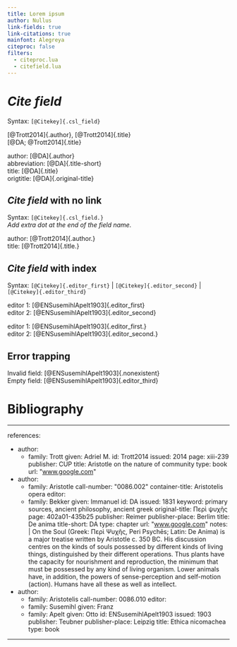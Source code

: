 ```yaml
---
title: Lorem ipsum
author: Nullus
link-fields: true
link-citations: true
mainfont: Alegreya
citeproc: false
filters:
  - citeproc.lua
  - citefield.lua
---
```


# *Cite field*

Syntax: `[@Citekey]{.csl_field}`  

[@Trott2014]{.author}, [@Trott2014]{.title}  <!-- One at a time -->  
[@DA; @Trott2014]{.title}  <!-- Not allowed -->  

author: [@DA]{.author}  
abbreviation: [@DA]{.title-short}  
title: [@DA]{.title}  
origtitle: [@DA]{.original-title}

## *Cite field* with no link

Syntax: `[@Citekey]{.csl_field.}`  
*Add extra dot at the end of the field name.*  

author: [@Trott2014]{.author.}  
title: [@Trott2014]{.title.}  

## *Cite field* with index

Syntax: `[@Citekey]{.editor_first}` |  `[@Citekey]{.editor_second}` | `[@Citekey]{.editor_third}`

editor 1: [@ENSusemihlApelt1903]{.editor_first}  
editor 2: [@ENSusemihlApelt1903]{.editor_second}  

editor 1: [@ENSusemihlApelt1903]{.editor_first.}  
editor 2: [@ENSusemihlApelt1903]{.editor_second.}  


## Error trapping

Invalid field: [@ENSusemihlApelt1903]{.nonexistent}  
Empty field: [@ENSusemihlApelt1903]{.editor_third}  


# Bibliography

---
references:
- author:
  - family: Trott
    given: Adriel M.
  id: Trott2014
  issued: 2014
  page: xiii-239
  publisher: CUP
  title: Aristotle on the nature of community
  type: book
  url: "www.google.com"
- author:
  - family: Aristotle
  call-number: "0086.002"
  container-title: Aristotelis opera
  editor:
  - family: Bekker
    given: Immanuel
  id: DA
  issued: 1831
  keyword: primary sources, ancient philosophy, ancient greek
  original-title: Περὶ ψυχῆς
  page: 402a01-435b25
  publisher: Reimer
  publisher-place: Berlim
  title: De anima
  title-short: DA
  type: chapter
  url: "www.google.com"
  notes: |
    On the Soul (Greek: Περὶ Ψυχῆς, Peri Psychēs; Latin: De Anima) is a major treatise written by Aristotle c. 350 BC. His discussion centres on the kinds of souls possessed by different kinds of living things, distinguished by their different operations. Thus plants have the capacity for nourishment and reproduction, the minimum that must be possessed by any kind of living organism. Lower animals have, in addition, the powers of sense-perception and self-motion (action). Humans have all these as well as intellect.
- author:
  - family: Aristotelis
  call-number: 0086.010
  editor:
  - family: Susemihl
    given: Franz
  - family: Apelt
    given: Otto
  id: ENSusemihlApelt1903
  issued: 1903
  publisher: Teubner
  publisher-place: Leipzig
  title: Ethica nicomachea
  type: book
---
